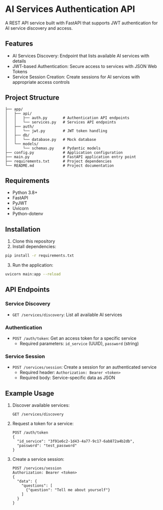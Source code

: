 # AI Services Authentication API

A REST API service built with FastAPI that supports JWT authentication for AI service discovery and access.

## Features

- AI Services Discovery: Endpoint that lists available AI services with details
- JWT-based Authentication: Secure access to services with JSON Web Tokens
- Service Session Creation: Create sessions for AI services with appropriate access controls

## Project Structure

```
├── app/
│   ├── api/
│   │   ├── auth.py       # Authentication API endpoints
│   │   └── services.py   # Services API endpoints
│   ├── auth/
│   │   └── jwt.py        # JWT token handling
│   ├── db/
│   │   └── database.py   # Mock database
│   └── models/
│       └── schemas.py    # Pydantic models
├── config.py             # Application configuration
├── main.py               # FastAPI application entry point
├── requirements.txt      # Project dependencies
└── README.md             # Project documentation
```

## Requirements

- Python 3.8+
- FastAPI
- PyJWT
- Uvicorn
- Python-dotenv

## Installation

1. Clone this repository
2. Install dependencies:

```bash
pip install -r requirements.txt
```

3. Run the application:

```bash
uvicorn main:app --reload
```

## API Endpoints

### Service Discovery

- `GET /services/discovery`: List all available AI services

### Authentication

- `POST /auth/token`: Get an access token for a specific service
  - Required parameters: `id_service` (UUID), `password` (string)

### Service Session

- `POST /services/session`: Create a session for an authenticated service
  - Required header: `Authorization: Bearer <token>`
  - Required body: Service-specific data as JSON

## Example Usage

1. Discover available services:
   ```
   GET /services/discovery
   ```

2. Request a token for a service:
   ```
   POST /auth/token
   {
     "id_service": "3f91e6c2-1d43-4a77-9c17-6ab872a4b2db",
     "password": "test_password"
   }
   ```

3. Create a service session:
   ```
   POST /services/session
   Authorization: Bearer <token>
   {
     "data": {
       "questions": [
         {"question": "Tell me about yourself"}
       ]
     }
   }
   ```